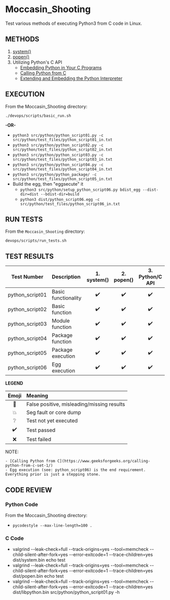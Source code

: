 # Moccasin_Shooting
Test various methods of executing Python3 from C code in Linux.

## METHODS

1. [system()](http://man7.org/linux/man-pages/man3/system.3.html)
2. [popen()](http://man7.org/linux/man-pages/man3/popen.3.html)
3. Utilizing Python's C API
    * [Embedding Python in Your C Programs](https://www.linuxjournal.com/article/8497)
    * [Calling Python from C](https://www.geeksforgeeks.org/calling-python-from-c-set-1/)
    * [Extending and Embedding the Python Interpreter](https://docs.python.org/3/extending/)

## EXECUTION

From the Moccasin_Shooting directory:

`./devops/scripts/basic_run.sh`

**-OR-**

* `python3 src/python/python_script01.py -c src/python/test_files/python_script01_in.txt`
* `python3 src/python/python_script02.py -c src/python/test_files/python_script02_in.txt`
* `python3 src/python/python_script03.py -c src/python/test_files/python_script03_in.txt`
* `python3 src/python/python_script04.py -c src/python/test_files/python_script04_in.txt`
* `python3 src/python/python_package/ -c src/python/test_files/python_script05_in.txt`
* Build the egg, then "eggsecute" it
	* `python3 src/python/setup_python_script06.py bdist_egg --dist-dir=dist --bdist-dir=build`
	* `python3 dist/python_script06.egg -c src/python/test_files/python_script06_in.txt`

## RUN TESTS

From the `Moccasin_Shooting` directory:

`devops/scripts/run_tests.sh`

## TEST RESULTS

| Test Number     | Description         | 1. system()        | 2. popen()         | 3. Python/C API    |
| :-------------: | :------------------ | :----------------: | :----------------: | :----------------: |
| python_script01 | Basic functionality | :heavy_check_mark: | :heavy_check_mark: | :heavy_check_mark: |
| python_script02 | Basic function      | :heavy_check_mark: | :heavy_check_mark: | :heavy_check_mark: |
| python_script03 | Module function     | :heavy_check_mark: | :heavy_check_mark: | :heavy_check_mark: |
| python_script04 | Package function    | :heavy_check_mark: | :heavy_check_mark: | :heavy_check_mark: |
| python_script05 | Package execution   | :heavy_check_mark: | :heavy_check_mark: | :heavy_check_mark: |
| python_script06 | Egg execution       | :heavy_check_mark: | :heavy_check_mark: | :heavy_check_mark: |

**LEGEND**

| Emoji              | Meaning                                    |
| :----------------: | :----------------------------------------- |
| :anger:            | False positive, misleading/missing results |
| :boom:             | Seg fault or core dump                     |
| :grey_question:    | Test not yet executed                      |
| :heavy_check_mark: | Test passed                                |
| :x:                | Test failed                                |

NOTE:

	- [Calling Python from C](https://www.geeksforgeeks.org/calling-python-from-c-set-1/)
	- Egg execution (see: python_script06) is the end requirement.  Everything prior is just a stepping stone.

## CODE REVIEW

### Python Code

From the Moccasin_Shooting directory:

* `pycodestyle --max-line-length=100 .`

### C Code

* valgrind --leak-check=full --track-origins=yes --tool=memcheck --child-silent-after-fork=yes --error-exitcode=1 --trace-children=yes dist/system.bin echo test
* valgrind --leak-check=full --track-origins=yes --tool=memcheck --child-silent-after-fork=yes --error-exitcode=1 --trace-children=yes dist/popen.bin echo test
* valgrind --leak-check=full --track-origins=yes --tool=memcheck --child-silent-after-fork=yes --error-exitcode=1 --trace-children=yes dist/libpython.bin src/python/python_script01.py -h
